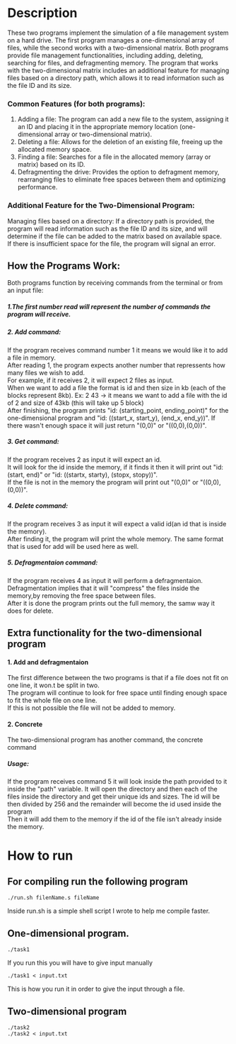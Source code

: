 # Description

These two programs implement the simulation of a file management system on a hard drive. The first program manages a one-dimensional array of files, while the second works with a two-dimensional matrix. Both programs provide file management functionalities, including adding, deleting, searching for files, and defragmenting memory. The program that works with the two-dimensional matrix includes an additional feature for managing files based on a directory path, which allows it to read information such as the file ID and its size.

### Common Features (for both programs):
1. Adding a file:
    The program can add a new file to the system, assigning it an ID and placing it in the appropriate memory location (one-dimensional array or two-dimensional matrix).
2. Deleting a file:
	Allows for the deletion of an existing file, freeing up the allocated memory space.
3. Finding a file:
	Searches for a file in the allocated memory (array or matrix) based on its ID.
4. Defragmenting the drive:
	Provides the option to defragment memory, rearranging files to eliminate free spaces between them and optimizing performance.

### Additional Feature for the Two-Dimensional Program:
Managing files based on a directory:
	If a directory path is provided, the program will read information such as the file ID and its size, and will determine if the file can be added to the matrix based on available space.<br/>
	If there is insufficient space for the file, the program will signal an error.

## How the Programs Work:    

Both programs function by receiving commands from the terminal or from an input file:
##### 1.The first number read will represent the number of commands the program will receive.
##### 2. Add command:
If the program receives command number 1 it means we would like it to add a file in memory.<br/>
After reading 1, the program expects another number that repressents how many files we wish to add.<br/>
For example, if it receives 2, it will expect 2 files as input.<br/>
When we want to add a file the format is id and then size in kb (each of the blocks represent 8kb). Ex: 2 43 -> it means we want to add a file with the id of 2 and size of 43kb (this will take up 5 block)<br/>
After finishing, the program prints "id: (starting_point, ending_point)" for the one-dimensional program and "id: ((start_x, start_y), (end_x, end_y))". If there wasn't enough space it will just return "(0,0)" or "((0,0),(0,0))".
##### 3. Get command:
If the program receives 2 as input it will expect an id.<br/>
It will look for the id inside the memory, if it finds it then it  will print out "id: (start, end)" or "id: ((startx, starty), (stopx, stopy))".<br/>
If the file is not in the memory the program will print out "(0,0)" or "((0,0),(0,0))".
##### 4. Delete command:
If the program receives 3 as input it will expect a valid id(an id that is inside the memory).<br/>
After finding it, the program will print the whole memory. The same format that is used for add will be used here as well.
##### 5. Defragmentaion command:
If the program receives 4 as input it will perform a defragmentaion.<br/>
Defragmentation implies that it will "compress" the files inside the memory,by removing the free space between files.<br/>
After it is done the program prints out the full memory, the samw way it does for delete.

## Extra functionality for the two-dimensional program
#### 1. Add and defragmentaion
The first difference between the two programs is that if a file does not fit on one line, it won.t be split in two.<br/>
The program will continue to look for free space until finding enough space to fit the whole file on one line.<br/>
If this is not possible the file will not be added to memory.

#### 2. Concrete
The two-dimensional program has another command, the concrete command
##### Usage:
If the program receives command 5 it will look inside the path provided to it inside the "path" variable. It will open the directory and then each of the files inside the directory and get their unique ids and sizes. The id will be then divided by 256 and the remainder will become the id used inside the program<br/>
Then it will add them to the memory if the id of the file isn't already inside the memory.

# How to run
## For compiling run the following program
    
    ./run.sh filenName.s fileName
Inside run.sh is a simple shell script I wrote to help me compile faster.

## One-dimensional program.

    ./task1 
If you run this you will have to give input manually

    ./task1 < input.txt

This is how you run it in order to give the input through a file.

## Two-dimensional program

    ./task2
    ./task2 < input.txt
